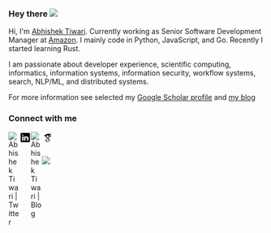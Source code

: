 ### Hey there <img src="https://media.giphy.com/media/hvRJCLFzcasrR4ia7z/giphy.gif" width="25px">

Hi, I'm [Abhishek Tiwari](https://www.abhishek-tiwari.com/). Currently working as Senior Software Development Manager at [Amazon](https://www.aboutamazon.com/). I mainly code in Python, JavaScript, and Go. Recently I started learning Rust.

I am passionate about developer experience, scientific computing, informatics, information systems, information security, workflow systems, search, NLP/ML, and distributed systems. 

For more information see selected my [Google Scholar profile](https://scholar.google.com/citations?user=Mb7eYKYAAAAJ&hl=en) and [my blog](https://www.abhishek-tiwari.com/)

### Connect with me

<a href="https://twitter.com/abhishektiwari">
  <img align="left" alt="Abhishek Tiwari | Twitter" width="22px" src="https://raw.githubusercontent.com/simple-icons/simple-icons/develop/icons/twitter.svg" />
</a>
<a href="https://www.linkedin.com/in/iamabhishektiwari/">
  <img align="left" alt="Abhishek Tiwari | LinkedIN" width="22px" src="https://raw.githubusercontent.com/simple-icons/simple-icons/develop/icons/linkedin.svg" />
</a>
<a href="https://www.abhishek-tiwari.com/">
  <img align="left" alt="Abhishek Tiwari | Blog" width="22px" src="https://raw.githubusercontent.com/simple-icons/simple-icons/develop/icons/ghost.svg" />
</a>

<a href="[https://www.abhishek-tiwari.com/](https://scholar.google.com/citations?user=Mb7eYKYAAAAJ&hl=en)">
  <img align="left" alt="Google Scholor" width="22px" src="icons8-google-scholar-48.png" />
</a>

<br><br>

![](https://visitor-badge.glitch.me/badge?page_id=abhishektiwari.abhishektiwari)
